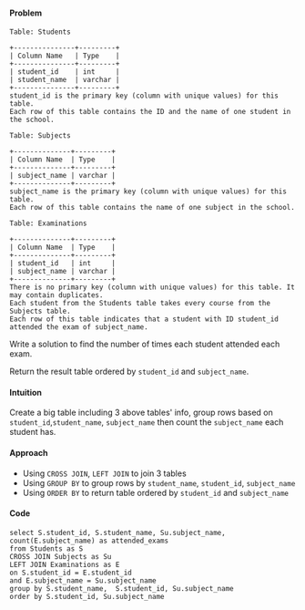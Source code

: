 #### Problem
```
Table: Students

+---------------+---------+
| Column Name   | Type    |
+---------------+---------+
| student_id    | int     |
| student_name  | varchar |
+---------------+---------+
student_id is the primary key (column with unique values) for this table.
Each row of this table contains the ID and the name of one student in the school.
```
```
Table: Subjects

+--------------+---------+
| Column Name  | Type    |
+--------------+---------+
| subject_name | varchar |
+--------------+---------+
subject_name is the primary key (column with unique values) for this table.
Each row of this table contains the name of one subject in the school.
```
```
Table: Examinations

+--------------+---------+
| Column Name  | Type    |
+--------------+---------+
| student_id   | int     |
| subject_name | varchar |
+--------------+---------+
There is no primary key (column with unique values) for this table. It may contain duplicates.
Each student from the Students table takes every course from the Subjects table.
Each row of this table indicates that a student with ID student_id attended the exam of subject_name.
```
Write a solution to find the number of times each student attended each exam.

Return the result table ordered by `student_id` and `subject_name`.

#### Intuition
Create a big table including 3 above tables' info, group rows based on `student_id`,`student_name`, `subject_name` then count the `subject_name` each student has.

#### Approach
- Using `CROSS JOIN`, `LEFT JOIN` to join 3 tables
- Using `GROUP BY` to group rows by `student_name`, `student_id`, `subject_name`
- Using `ORDER BY` to return table ordered by `student_id` and `subject_name`
  
#### Code
```
select S.student_id, S.student_name, Su.subject_name, count(E.subject_name) as attended_exams
from Students as S 
CROSS JOIN Subjects as Su
LEFT JOIN Examinations as E
on S.student_id = E.student_id
and E.subject_name = Su.subject_name
group by S.student_name,  S.student_id, Su.subject_name
order by S.student_id, Su.subject_name
```
